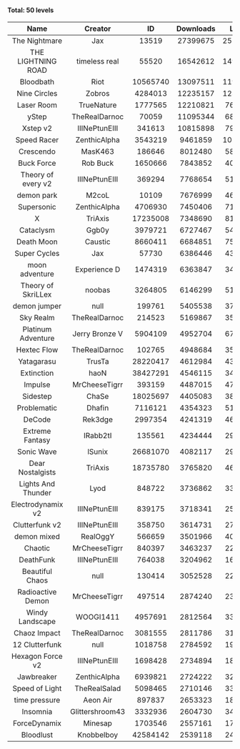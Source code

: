 #### Total: 50 levels

| Name | Creator | ID | Downloads | Likes |
|:---:|:---:|:---:|:---:|:---:|
| The Nightmare | Jax | 13519 | 27399675 | 2515377
| THE LIGHTNING ROAD | timeless real | 55520 | 16542612 | 1493679
| Bloodbath | Riot | 10565740 | 13097511 | 1194456
| Nine Circles | Zobros | 4284013 | 12235157 | 1235592
| Laser Room | TrueNature | 1777565 | 12210821 | 768762
| yStep | TheRealDarnoc | 70059 | 11095344 | 685505
| Xstep v2 | IIINePtunEIII | 341613 | 10815898 | 795556
| Speed Racer | ZenthicAlpha | 3543219 | 9461859 | 1022491
| Crescendo | MasK463 | 186646 | 8012480 | 588667
| Buck Force | Rob Buck | 1650666 | 7843852 | 400184
| Theory of every v2 | IIINePtunEIII | 369294 | 7768654 | 512045
| demon park | M2coL | 10109 | 7676999 | 465437
| Supersonic | ZenthicAlpha | 4706930 | 7450406 | 712322
| X | TriAxis | 17235008 | 7348690 | 814649
| Cataclysm | Ggb0y | 3979721 | 6727467 | 541850
| Death Moon  | Caustic | 8660411 | 6684851 | 757604
| Super Cycles | Jax | 57730 | 6386446 | 436376
| moon adventure | Experience D | 1474319 | 6363847 | 344140
| Theory of SkriLLex | noobas | 3264805 | 6146299 | 514972
| demon jumper | null | 199761 | 5405538 | 379955
| Sky Realm | TheRealDarnoc | 214523 | 5169867 | 355950
| Platinum Adventure | Jerry Bronze V | 5904109 | 4952704 | 674521
| Hextec Flow | TheRealDarnoc | 102765 | 4948684 | 354054
| Yatagarasu  | TrusTa | 28220417 | 4612984 | 430428
| Extinction | haoN | 38427291 | 4546115 | 341663
| Impulse | MrCheeseTigrr | 393159 | 4487015 | 472966
| Sidestep | ChaSe | 18025697 | 4405083 | 387995
| Problematic | Dhafin | 7116121 | 4354323 | 514064
| DeCode | Rek3dge | 2997354 | 4241319 | 464365
| Extreme Fantasy | IRabb2tI | 135561 | 4234444 | 294725
| Sonic Wave | lSunix | 26681070 | 4082117 | 295111
| Dear Nostalgists | TriAxis | 18735780 | 3765820 | 469744
| Lights And Thunder | Lyod | 848722 | 3736862 | 335176
| Electrodynamix v2 | IIINePtunEIII | 839175 | 3718341 | 255082
| Clutterfunk v2 | IIINePtunEIII | 358750 | 3614731 | 276286
| demon mixed | RealOggY | 566659 | 3501966 | 409283
| Chaotic | MrCheeseTigrr | 840397 | 3463237 | 227432
| DeathFunk | IIINePtunEIII | 764038 | 3204962 | 166007
| Beautiful Chaos | null | 130414 | 3052528 | 229769
| Radioactive Demon | MrCheeseTigrr | 497514 | 2874240 | 232221
| Windy Landscape | WOOGI1411 | 4957691 | 2812564 | 338690
| Chaoz Impact | TheRealDarnoc | 3081555 | 2811786 | 315809
| 12 Clutterfunk | null | 1018758 | 2784592 | 190359
| Hexagon Force v2 | IIINePtunEIII | 1698428 | 2734894 | 187846
| Jawbreaker | ZenthicAlpha | 6939821 | 2724222 | 329681
| Speed of Light | TheRealSalad | 5098465 | 2710146 | 337981
| time pressure | Aeon Air | 897837 | 2653323 | 181128
| Insomnia | Glittershroom43 | 3332936 | 2604730 | 347410
| ForceDynamix | Minesap | 1703546 | 2557161 | 175841
| Bloodlust | Knobbelboy | 42584142 | 2539118 | 243940
